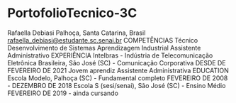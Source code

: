 # PortofolioTecnico-3C
Rafaella Debiasi
Palhoça, Santa Catarina, Brasil 
rafaella_debiasi@estudante.sc.senai.br
COMPETÊNCIAS
Técnico Desenvolvimento de Sistemas
Aprendizagem Industrial Assistente Administrativo
EXPERIÊNCIA
Intelbras - Indústria de Telecomunicação Eletrônica Brasileira, São José (SC)  - Comunicação Corporativa
DESDE DE FEVEREIRO DE 2021
Jovem aprendiz Assistente Administrativa 
EDUCATION
Escola Modelo, Palhoça (SC) - Fundamental completo
FEVEREIRO DE 2008 - DEZEMBRO DE 2018
Escola S (sesi/senai), São José (SC) - Ensino Médio
FEVEREIRO DE 2019 - ainda cursando
